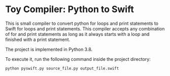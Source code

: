 # Toy Compiler: Python to Swift

This is small compiler to convert python for loops and print statements to Swift for loops and print statements. This compiler accepts any combination of for and print statements as long as it always starts with a loop and finished with a print statement. 

The project is implemented in Python 3.8.

To execute it, run the following command inside the project directory:

```
python pyswift.py source_file.py output_file.swift
```